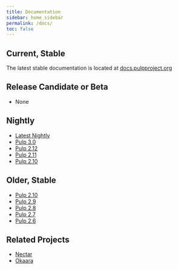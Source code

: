 ```yaml
---
title: Documentation
sidebar: home_sidebar
permalink: /docs/
toc: false
---
```


## Current, Stable

The latest stable documentation is located at [docs.pulpproject.org](http://docs.pulpproject.org)


## Release Candidate or Beta

* None


## Nightly

* [Latest Nightly](http://docs.pulpproject.org/en/nightly/)
* [Pulp 3.0](http://docs.pulpproject.org/en/3.0/nightly/)
* [Pulp 2.12](http://docs.pulpproject.org/en/2.12/nightly/)
* [Pulp 2.11](http://docs.pulpproject.org/en/2.11/nightly/)
* [Pulp 2.10](http://docs.pulpproject.org/en/2.10/nightly/)


## Older, Stable

* [Pulp 2.10](http://docs.pulpproject.org/en/2.10/)
* [Pulp 2.9](http://docs.pulpproject.org/en/2.9/)
* [Pulp 2.8](http://docs.pulpproject.org/en/2.8/)
* [Pulp 2.7](http://docs.pulpproject.org/en/2.7/)
* [Pulp 2.6](http://docs.pulpproject.org/en/2.6/)


## Related Projects

* [Nectar](http://nectar.readthedocs.org/en/latest/)
* [Okaara](http://okaara.readthedocs.org/en/latest/)
